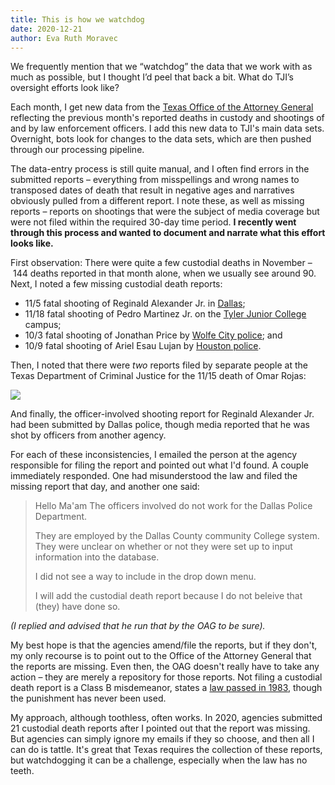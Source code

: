 ```yaml
---
title: This is how we watchdog
date: 2020-12-21
author: Eva Ruth Moravec
---
```

We frequently mention that we “watchdog” the data that we work with as much as possible, but I thought I’d peel that back a bit. What do TJI’s oversight efforts look like? 

Each month, I get new data from the [Texas Office of the Attorney General](https://www.texasattorneygeneral.gov/) reflecting the previous month's reported deaths in custody and shootings of and by law enforcement officers. I add this new data to TJI's main data sets. Overnight, bots look for changes to the data sets, which are then pushed through our processing pipeline. 

The data-entry process is still quite manual, and I often find errors in the submitted reports – everything from misspellings and wrong names to transposed dates of death that result in negative ages and narratives obviously pulled from a different report. I note these, as well as missing reports – reports on shootings that were the subject of media coverage but were not filed within the required 30-day time period. **I recently went through this process and wanted to document and narrate what this effort looks like.** 

First observation: There were quite a few custodial deaths in November – 144 deaths reported in that month alone, when we usually see around 90. Next, I noted a few missing custodial death reports: 

- 11/5 fatal shooting of Reginald Alexander Jr. in [Dallas](https://dpdbeat.com/2020/11/10/deputy-chief-reuben-ramirez-discusses-officer-involved-shooting-with-reginald-alexander-jr/); 
- 11/18 fatal shooting of Pedro Martinez Jr. on the [Tyler Junior College](https://tylerpaper.com/news/local/breaking-tyler-man-dies-after-being-shot-by-tjc-officer/article_2fb73428-2a05-11eb-8221-6b9889e74ced.html) campus; 
- 10/3 fatal shooting of Jonathan Price by [Wolfe City police](https://www.fox4news.com/news/hunt-county-grand-jury-reviewing-wolfe-city-officers-murder-case); and 
- 10/9 fatal shooting of Ariel Esau Lujan by [Houston police](https://cityofhouston.news/investigation-into-fatal-shooting-at-6229-almeda-genoa-road/). 

Then, I noted that there were *two* reports filed by separate people at the Texas Department of Criminal Justice for the 11/15 death of Omar Rojas: 

![](https://res.cloudinary.com/texas-justice-initiative/image/upload/v1608508768/OmarRojas_OAGSite.png)

And finally, the officer-involved shooting report for Reginald Alexander Jr. had been submitted by Dallas police, though media reported that he was shot by officers from another agency. 

For each of these inconsistencies, I emailed the person at the agency responsible for filing the report and pointed out what I'd found. A couple immediately responded. One had misunderstood the law and filed the missing report that day, and another one said: 

> Hello Ma'am
> The officers involved do not work for the Dallas Police Department. 
>
> They are employed by the Dallas County community College system. They were unclear on whether or not they were set up to input information into the database. 
>
> I did not see a way to include in the drop down menu. 
>
> I will add the custodial death report because I do not beleive that (they) have done so. 

*(I replied and advised that he run that by the OAG to be sure).* 

My best hope is that the agencies amend/file the reports, but if they don't, my only recourse is to point out to the Office of the Attorney General that the reports are missing. Even then, the OAG doesn't really have to take any action – they are merely a repository for those reports. Not filing a custodial death report is a Class B misdemeanor, states a [law passed in 1983](https://www.kxan.com/dead-in-custody/?ipid=related-recirc), though the punishment has never been used. 

My approach, although toothless, often works. In 2020, agencies submitted 21 custodial death reports after I pointed out that the report was missing. But agencies can simply ignore my emails if they so choose, and then all I can do is tattle. It's great that Texas requires the collection of these reports, but watchdogging it can be a challenge, especially when the law has no teeth.
